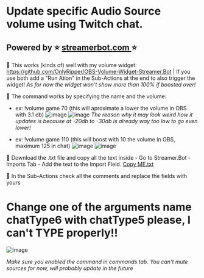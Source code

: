 # Update specific Audio Source volume using Twitch chat.

## Powered by ⭐ [streamerbot.com ](https://streamer.bot/) ⭐

🔘 This works (kinds of) well with my volume widget: https://github.com/OnlyRipper/OBS-Volume-Widget-Streamer.Bot | If you use both add a "Run Ation" in the Sub-Actions at the end to also trigger the widget!
*As for now the widget won't show more than 100% if boosted over!*

🔘 The command works by specifying the name and the volume:
* ex: !volume game 70 (this will aproximate a lower the volume in OBS with 3.1 db)
 ![image](https://github.com/user-attachments/assets/08dfee88-1601-47d9-b231-138e5431e532)
 ![image](https://github.com/user-attachments/assets/4ed79298-0f06-4bec-88a8-ac8301335138)
*The reason why it may look weird how it updates is because at -20db to -30db is already way too low to go even lower!*

* ex: !volume game 110 (this will boost with 10 the volume in OBS, maximum 125 in chat)
![image](https://github.com/user-attachments/assets/ce70b142-49e0-479f-80b4-a6f7f4db15f7)
![image](https://github.com/user-attachments/assets/d25b46f6-23b1-4138-888d-1a4e63877ad2)                

🔘 Download the .txt file and copy all the text inside - Go to Streamer.Bot - Imports Tab - Add the text to the Import Field.
[Copy ME.txt](https://github.com/user-attachments/files/16822995/Copy.ME.txt)

🔘 In the Sub-Actions check all the comments and replace the fields with yours

# Change one of the arguments name chatType6 with chatType5 please, I can't TYPE properly!!
![image](https://github.com/user-attachments/assets/399cbbd8-2b69-44fd-8c6e-1f208b2168fa)


*Make sure you enabled the command in commands tab.*
*You can't mute sources for now, will probably update in the future*
